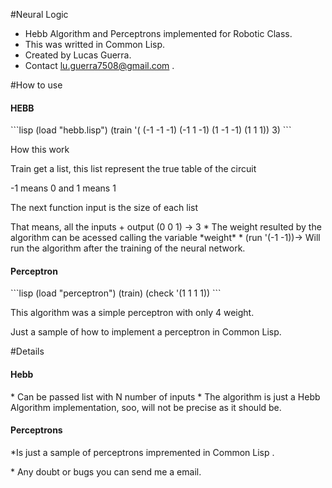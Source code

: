 #Neural Logic
* Hebb Algorithm and Perceptrons implemented for Robotic Class.  
* This was writted in Common Lisp.
* Created by Lucas Guerra.
* Contact lu.guerra7508@gmail.com .


#How to use

<h4> HEBB </h4> 
```lisp
  (load "hebb.lisp")
  (train '( (-1 -1 -1) (-1 1 -1) (1 -1 -1) (1 1 1)) 3)	
```
<p> How this work
<p> Train get a list, this list represent the true table of the circuit
<p> -1 means 0 and 1 means 1
<p> The next function input is the size of each list
<p> That means, all the inputs + output (0 0 1) -> 3
* The weight resulted by the algorithm can be acessed calling the variable *weight*
* (run '(-1 -1))-> Will run the algorithm after the training of the neural network.

<h4> Perceptron </h4>
```lisp
  (load "perceptron")
  (train)
  (check '(1 1 1 1))
```
<p> This algorithm was a simple perceptron with only 4 weight.
<p> Just a sample of how to implement a perceptron in Common Lisp.


#Details


<h4> Hebb </h4> 
* Can be passed list with N number of inputs
* The algorithm is just a Hebb Algorithm implementation, soo, will not be precise as it should be.
<h4> Perceptrons </h4>
*Is just a sample of perceptrons impremented in Common Lisp .
<p> 
* Any doubt or bugs you can send me a email. 
